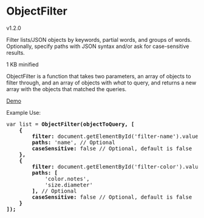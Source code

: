 # ObjectFilter
<p>v1.2.0</p>
<p>Filter lists/JSON objects by keywords, partial words, and groups of words.
Optionally, specify paths with JSON syntax and/or ask for case-sensitive results.</p>

<p>1 KB minified</p>

<p>ObjectFilter is a function that takes two parameters, an array of objects to filter through, and an array of objects with <em>what</em> to query, and returns a new array with the objects that matched the queries.</p>

<p><a href="http://codepen.io/depthdev/pen/emwBmW" target="_blank">Demo</a></p>
<p>Example Use:</p>
<pre>
var list = <strong>ObjectFilter(objectToQuery, [</strong>
	<strong>{</strong>
		<strong>filter:</strong> document.getElementById('filter-name').value,
		<strong>paths:</strong> 'name', // Optional
		<strong>caseSensitive:</strong> false // Optional, default is false
	<strong>},</strong>
	<strong>{</strong>
		<strong>filter:</strong> document.getElementById('filter-color').value,
		<strong>paths: [</strong>
			'color.notes',
			'size.diameter'
		<strong>],</strong> // Optional
		<strong>caseSensitive:</strong> false // Optional, default is false
	<strong>}</strong>
<strong>]);</strong>
</pre>
